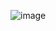 ![image](https://github.com/Vishal-Singh-Thapa/Password-Generator/assets/97399478/f223ae3e-6eb4-46f1-acab-08bf4294af6f)
